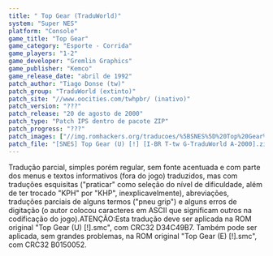 ```yaml
---
title: " Top Gear (TraduWorld)"
system: "Super NES"
platform: "Console"
game_title: "Top Gear"
game_category: "Esporte - Corrida"
game_players: "1-2"
game_developer: "Gremlin Graphics"
game_publisher: "Kemco"
game_release_date: "abril de 1992"
patch_author: "Tiago Donse (tw)"
patch_group: "TraduWorld (extinto)"
patch_site: "//www.oocities.com/twhpbr/ (inativo)"
patch_version: "???"
patch_release: "20 de agosto de 2000"
patch_type: "Patch IPS dentro de pacote ZIP"
patch_progress: "???"
patch_images: ["//img.romhackers.org/traducoes/%5BSNES%5D%20Top%20Gear%20-%20TraduWorld%20-%201.png","//img.romhackers.org/traducoes/%5BSNES%5D%20Top%20Gear%20-%20TraduWorld%20-%202.png","//img.romhackers.org/traducoes/%5BSNES%5D%20Top%20Gear%20-%20TraduWorld%20-%203.png"]
patch_file: "[SNES] Top Gear (U) [!] [I-BR T-tw G-TraduWorld A-2000].zip"
---
```

Tradução parcial, simples porém regular, sem fonte acentuada e com parte dos menus e textos informativos (fora do jogo) traduzidos, mas com traduções esquisitas ("praticar" como seleção do nível de dificuldade, além de ter trocado "KPH" por "KHP", inexplicavelmente), abreviações, traduções parciais de alguns termos ("pneu grip") e alguns erros de digitação (o autor colocou caracteres em ASCII que significam outros na codificação do jogo).ATENÇÃO:Esta tradução deve ser aplicada na ROM original "Top Gear (U) [!].smc", com CRC32 D34C49B7. Também pode ser aplicada, sem grandes problemas, na ROM original "Top Gear (E) [!].smc", com CRC32 B0150052.